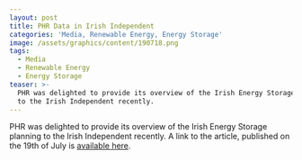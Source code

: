 ```yaml
---
layout: post
title: PHR Data in Irish Independent
categories: 'Media, Renewable Energy, Energy Storage'
image: /assets/graphics/content/190718.png
tags:
  - Media
  - Renewable Energy
  - Energy Storage
teaser: >-
  PHR was delighted to provide its overview of the Irish Energy Storage planning
  to the Irish Independent recently.
---
```

PHR was delighted to provide its overview of the Irish Energy Storage planning to the Irish Independent recently. A link to the article, published on the 19th of July is [available here](https://www.independent.ie/business/irish/engie-and-esb-seek-to-profit-amid-surge-in-energy-storage-planning-applications-37132631.html).
